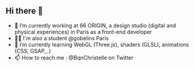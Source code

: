 ## Hi there 👋

<!--
**christelle-bqn/christelle-bqn** is a ✨ _special_ ✨ repository because its `README.md` (this file) appears on your GitHub profile.

Here are some ideas to get you started:

- 🔭 I’m currently working on ...
- 🌱 I’m currently learning ...
- 👯 I’m looking to collaborate on ...
- 🤔 I’m looking for help with ...
- 💬 Ask me about ...
- 📫 How to reach me: ...
- 😄 Pronouns: ...
- ⚡ Fun fact: ...
-->

- 🔭 I’m currently working at 66 ORIGIN, a design studio (digital and physical experiences) in Paris as a front-end developer
- 👨‍🎓 I'm also a student @gobelins Paris
- 🌱 I’m currently learning WebGL (Three.js), shaders (GLSL), animations (CSS, GSAP,..)
- 📫 How to reach me : @BqnChristelle on Twitter

